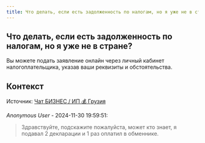 ```yaml
---
title: Что делать, если есть задолженность по налогам, но я уже не в стране?
---
```


## Что делать, если есть задолженность по налогам, но я уже не в стране?

Вы можете подать заявление онлайн через личный кабинет налогоплательщика, указав ваши реквизиты и обстоятельства.

## Контекст

Источник: [Чат БИЗНЕС / ИП 💰 Грузия](https://t.me/ip_ge)

_Anonymous User_ - 2024-11-30 19:59:51:

> Здравствуйте, подскажите пожалуйста, может кто знает, я подавал 2 декларации и 1 раз оплатил в обменнике.
